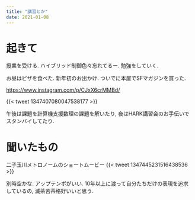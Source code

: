 ```yaml
---
title: "講習とか"
date: 2021-01-08
---
```


# 起きて
授業を受ける. ハイブリッド制御色々忘れてるー. 勉強をしていく.

お昼はピザを食べた. 新年初のお出かけ. ついでに本屋でSFマガジンを買った.

https://www.instagram.com/p/CJxX6crMMBd/

{{< tweet 1347407080047538177 >}}

午後は課題を計算機支援数理の課題を解いたり, 夜はHARK講習会のお手伝いでスタンバイしてたり.

# 聞いたもの

二子玉川メトロノームのショートムービー
{{< tweet 1347445231516438536 >}}

別時空かな. アップテンポがいい. 10年以上に渡って自分たちだけの表現を追求しているの, 滅茶苦茶格好いいと思う.

